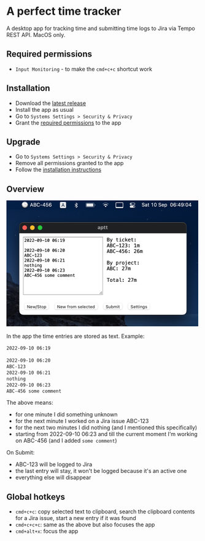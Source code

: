 # A perfect time tracker

A desktop app for tracking time and submitting time logs to Jira via Tempo REST
API. MacOS only.

## Required permissions

- `Input Monitoring` - to make the `cmd+c+c` shortcut work

## Installation

- Download the [latest release](https://github.com/Leksat/aptt/releases/latest)
- Install the app as usual
- Go to `Systems Settings > Security & Privacy`
- Grant the [required permissions](#required-permissions) to the app

## Upgrade

- Go to `Systems Settings > Security & Privacy`
- Remove all permissions granted to the app
- Follow the [installation instructions](#installation)

## Overview

<img alt="App overview" src="docs/overview.png" width="500">

In the app the time entries are stored as text. Example:

```
2022-09-10 06:19

2022-09-10 06:20
ABC-123
2022-09-10 06:21
nothing
2022-09-10 06:23
ABC-456 some comment
```

The above means:

- for one minute I did something unknown
- for the next minute I worked on a Jira issue ABC-123
- for the next two minutes I did nothing (and I mentioned this specifically)
- starting from 2022-09-10 06:23 and till the current moment I'm working on
  ABC-456 (and I added `some comment`)

On Submit:

- ABC-123 will be logged to Jira
- the last entry will stay, it won't be logged because it's an active one
- everything else will disappear

## Global hotkeys

- `cmd+c+c`: copy selected text to clipboard, search the clipboard contents for
  a Jira issue, start a new entry if it was found
- `cmd+c+c+c`: same as the above but also focuses the app
- `cmd+alt+x`: focus the app
